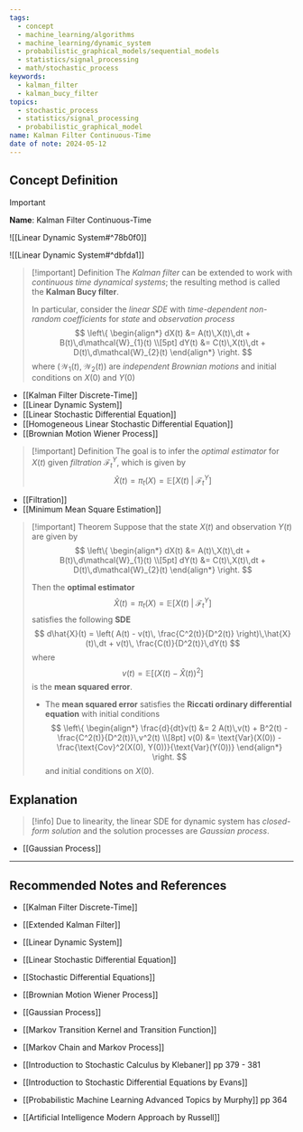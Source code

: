```yaml
---
tags:
  - concept
  - machine_learning/algorithms
  - machine_learning/dynamic_system
  - probabilistic_graphical_models/sequential_models
  - statistics/signal_processing
  - math/stochastic_process
keywords:
  - kalman_filter
  - kalman_bucy_filter
topics:
  - stochastic_process
  - statistics/signal_processing
  - probabilistic_graphical_model
name: Kalman Filter Continuous-Time
date of note: 2024-05-12
---
```


## Concept Definition

>[!important]
>**Name**: Kalman Filter Continuous-Time

![[Linear Dynamic System#^78b0f0]]

![[Linear Dynamic System#^dbfda1]]

>[!important] Definition
>The *Kalman filter* can be extended to work with *continuous time dynamical systems*; the resulting method is called the **Kalman Bucy filter**.
>
>In particular, consider the *linear SDE* with *time-dependent non-random coefficients* for *state* and *observation process*
>$$
>\left\{
>\begin{align*}
> dX(t) &= A(t)\,X(t)\,dt + B(t)\,d\mathcal{W}_{1}(t) \\[5pt]
> dY(t) &= C(t)\,X(t)\,dt + D(t)\,d\mathcal{W}_{2}(t)
>\end{align*} \right.
>$$
>where $(\mathcal{W}_{1}(t), \mathcal{W}_{2}(t))$ are *independent Brownian motions* and initial conditions on $X(0)$ and $Y(0)$

- [[Kalman Filter Discrete-Time]]
- [[Linear Dynamic System]]
- [[Linear Stochastic Differential Equation]]
- [[Homogeneous Linear Stochastic Differential Equation]]
- [[Brownian Motion Wiener Process]]

>[!important] Definition
>The goal is to infer the *optimal estimator* for $X(t)$ given *filtration* $\mathscr{F}_{t}^{Y}$, which is given by
>$$
> \hat{X}(t) = \pi_{t}(X) = \mathbb{E}_{  }\left[ X(t)\;|\;\mathscr{F}_{t}^{Y} \right]
>$$

- [[Filtration]]
- [[Minimum Mean Square Estimation]]

>[!important] Theorem
>Suppose that the state $X(t)$ and observation $Y(t)$ are given by 
>$$
>\left\{
>\begin{align*}
> dX(t) &= A(t)\,X(t)\,dt + B(t)\,d\mathcal{W}_{1}(t) \\[5pt]
> dY(t) &= C(t)\,X(t)\,dt + D(t)\,d\mathcal{W}_{2}(t)
>\end{align*} \right.
>$$
>
>Then the **optimal estimator**
>$$
> \hat{X}(t) = \pi_{t}(X) = \mathbb{E}_{  }\left[ X(t)\;|\;\mathscr{F}_{t}^{Y} \right]
>$$
>satisfies the following **SDE**
>$$
>d\hat{X}(t) = \left( A(t) - v(t)\, \frac{C^2(t)}{D^2(t)} \right)\,\hat{X}(t)\,dt + v(t)\, \frac{C(t)}{D^2(t)}\,dY(t)
>$$
>where $$v(t) =  \mathbb{E}\left[ \left(X(t) - \hat{X}(t) \right)^2 \right]$$ is the **mean squared error**. 
>
>- The **mean squared error** satisfies the **Riccati ordinary differential equation** with initial conditions
>$$
>\left\{
>\begin{align*}
> \frac{d}{dt}v(t) &= 2 A(t)\,v(t) + B^2(t) - \frac{C^2(t)}{D^2(t)}\,v^2(t) \\[8pt]
> v(0) &= \text{Var}(X(0)) - \frac{\text{Cov}^2(X(0), Y(0))}{\text{Var}(Y(0))}
>\end{align*} \right.
>$$
>and initial conditions on $X(0)$.






## Explanation


>[!info]
>Due to linearity, the linear SDE for dynamic system has *closed-form solution* and the solution processes are *Gaussian process*.

- [[Gaussian Process]]






-----------
##  Recommended Notes and References


- [[Kalman Filter Discrete-Time]]
- [[Extended Kalman Filter]]
- [[Linear Dynamic System]]


- [[Linear Stochastic Differential Equation]]
- [[Stochastic Differential Equations]]
- [[Brownian Motion Wiener Process]]
- [[Gaussian Process]]


- [[Markov Transition Kernel and Transition Function]]
- [[Markov Chain and Markov Process]]




- [[Introduction to Stochastic Calculus by Klebaner]] pp 379 - 381
- [[Introduction to Stochastic Differential Equations by Evans]]
- [[Probabilistic Machine Learning Advanced Topics by Murphy]] pp 364
- [[Artificial Intelligence Modern Approach by Russell]]